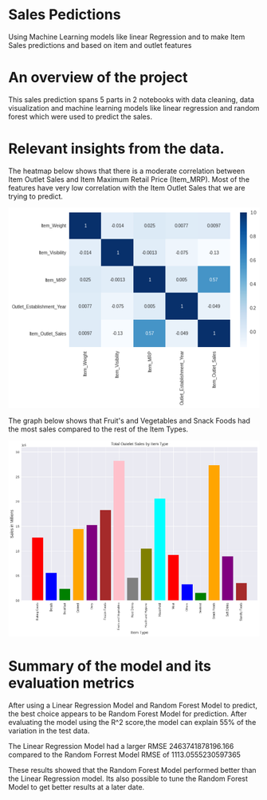 # Sales Pedictions

Using Machine Learning models like linear Regression and  to make Item Sales predictions and based on item and outlet features

# An overview of the project

This sales prediction spans 5 parts in 2 notebooks with data cleaning, data visualization and machine learning models like linear regression and random forest which were used to predict the sales.

# Relevant insights from the data.

The heatmap below shows that there is a moderate correlation between Item Outlet Sales and Item Maximum Retail Price (Item_MRP). Most of the features have very low correlation with the Item Outlet Sales that we are trying to predict.

![alt text](https://github.com/gatimo256/sales-predictions/blob/f897128aac4d6f4186e0c48a282239d9964bf9c2/Item%20Sales%20Correlation%20HeatMap.png)

The graph below shows that Fruit's and Vegetables and Snack Foods had the most sales compared to the rest of the Item Types. 

![alt text](https://github.com/gatimo256/sales-predictions/blob/f897128aac4d6f4186e0c48a282239d9964bf9c2/Item%20Type%20Sales%20Bar%20Graph.png)


# Summary of the model and its evaluation metrics

After using a Linear Regression Model and Random Forest Model to predict, the best choice appears to be Random Forest Model for prediction. After evaluating the model using the R^2 score,the model can explain 55% of the variation in the test data. 

The Linear Regression Model had a larger RMSE 2463741878196.166 compared to the Random Forrest Model RMSE of 1113.0555230597365

These results showed that the Random Forest Model performed better than the Linear Regression model.
Its also possible to tune the Random Forest Model to get better results at a later date.
